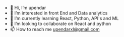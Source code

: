 - 👋 Hi, I’m upendar 
- 👀 I’m interested in front End and Data analytics
- 🌱 I’m currently learning React, Python, API's  and ML
- 💞️ I’m looking to collaborate on React and python 
- 📫 How to reach me upendarxl@gmail.com

<!---
upendarxl/upendarxl is a ✨ special ✨ repository because its `README.md` (this file) appears on your GitHub profile.
You can click the Preview link to take a look at your changes.
--->
